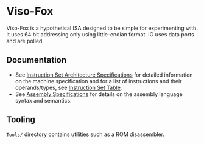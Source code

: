 # Viso-Fox

Viso-Fox is a hypothetical ISA designed to be simple for experimenting with. It uses 64 bit addressing only using little-endian format. IO uses data ports and are polled.

## Documentation

- See [Instruction Set Architecture Specifications](isa.md) for detailed information on the machine specification and for a list of instructions and their operands/types, see [Instruction Set Table](instruction-table.md).
- See [Assembly Specifications](assembly.md) for details on the assembly language syntax and semantics.

## Tooling

[`Tools/`](tools/) directory contains utilities such as a ROM disassembler.
